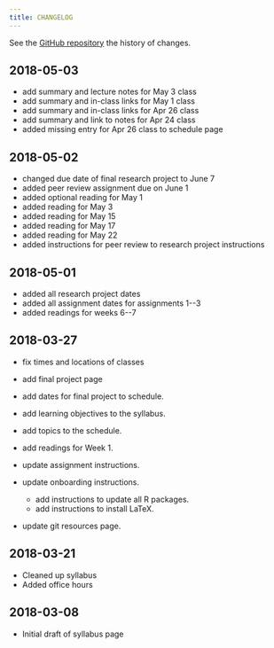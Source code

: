 ```yaml
---
title: CHANGELOG
---
```


See the [GitHub repository](https://github.com/UW-POLS503/2018/commits/master) the history of changes.

## 2018-05-03

-   add summary and lecture notes for  May 3 class
-   add summary and in-class links for May 1 class
-   add summary and in-class links for Apr 26 class
-   add summary and link to notes for Apr 24 class
-   added missing entry for Apr 26 class to schedule page

## 2018-05-02

-   changed due date of final research project to June 7
-   added peer review assignment due on June 1
-   added optional reading for May 1
-   added reading for May 3
-   added reading for May 15
-   added reading for May 17
-   added reading for May 22
-   added instructions for peer review to research project instructions

## 2018-05-01

-   added all research project dates
-   added all assignment dates for assignments 1--3
-   added readings for weeks 6--7

## 2018-03-27

-   fix times and locations of classes
-   add final project page
-   add dates for final project to schedule.
-   add learning objectives to the syllabus.
-   add topics to the schedule.
-   add readings for Week 1.
-   update assignment instructions.
-   update onboarding instructions. 

    -   add instructions to update all R packages.
    -   add instructions to install LaTeX.

-   update git resources page.


## 2018-03-21

- Cleaned up syllabus
- Added office hours

## 2018-03-08

- Initial draft of syllabus page

